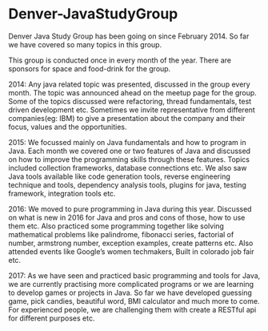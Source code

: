# Denver-JavaStudyGroup

Denver Java Study Group has been going on since February 2014. So far we have covered so many topics in this group.

This group is conducted once in every month of the year. There are sponsors for space and food-drink for the group. 

2014:
Any java related topic was presented, discussed in the group every month. The topic was announced ahead on the meetup page for the group. Some of the topics discussed were refactoring, thread fundamentals, test driven development etc. Sometimes we invite representative from different companies(eg: IBM) to give a presentation about the company and their focus, values and the opportunities.

2015:
We focussed mainly on Java fundamentals and how to program in Java. Each month we covered one or two features of Java and discussed on how to improve the programming skills through these features. Topics included collection frameworks, database connections etc. We also saw Java tools available like code generation tools, reverse engineering technique and tools, dependency analysis tools, plugins for java, testing framework, integration tools etc.

2016: 
We moved to pure programming in Java during this year. Discussed on what is new in 2016 for Java and pros and cons of those, how to use them etc. Also practiced some programming together like solving mathematical problems like palindrome, fibonacci series, factorial of number, armstrong number, exception examples, create patterns etc. Also attended events like Google’s women techmakers, Built in colorado job fair etc.

2017: 
As we have seen and practiced basic programming and tools for Java, we are currently practising more complicated programs or we are learning to develop games or projects in Java. So far we have developed guessing game, pick candies, beautiful word, BMI calculator and much more to come. For experienced people, we are challenging them with create a RESTful api for different purposes etc.


